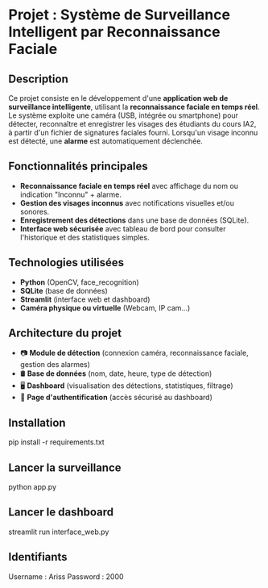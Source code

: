 # Projet : Système de Surveillance Intelligent par Reconnaissance Faciale

## Description

Ce projet consiste en le développement d'une **application web de surveillance intelligente**, utilisant la **reconnaissance faciale en temps réel**. Le système exploite une caméra (USB, intégrée ou smartphone) pour détecter, reconnaître et enregistrer les visages des étudiants du cours IA2, à partir d'un fichier de signatures faciales fourni. Lorsqu'un visage inconnu est détecté, une **alarme** est automatiquement déclenchée.

## Fonctionnalités principales

* **Reconnaissance faciale en temps réel** avec affichage du nom ou indication "Inconnu" + alarme.
* **Gestion des visages inconnus** avec notifications visuelles et/ou sonores.
* **Enregistrement des détections** dans une base de données (SQLite).
* **Interface web sécurisée** avec tableau de bord pour consulter l'historique et des statistiques simples.

## Technologies utilisées

* **Python** (OpenCV, face\_recognition)
* **SQLite** (base de données)
* **Streamlit** (interface web et dashboard)
* **Caméra physique ou virtuelle** (Webcam, IP cam...)

## Architecture du projet

* 📷 **Module de détection** (connexion caméra, reconnaissance faciale, gestion des alarmes)
* 🛢️ **Base de données** (nom, date, heure, type de détection)
* 🖥️ **Dashboard** (visualisation des détections, statistiques, filtrage)
* 🔐 **Page d'authentification** (accès sécurisé au dashboard)

## Installation
pip install -r requirements.txt

## Lancer la surveillance
python app.py

## Lancer le dashboard
streamlit run interface_web.py

## Identifiants
Username : Ariss
Password : 2000

